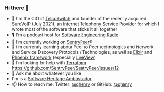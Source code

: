 ### Hi there 👋


- 💼 I'm the CIO of [TelcoSwitch](https://telcoswitch.com/) and founder of the recently acquired [SureVoIP](https://www.surevoip.co.uk/) (July 2021), an Internet Telephony Service Provider for which I wrote most of the software that sticks it all together
- 🎙️  I'm a podcast host for [Software Engineering Radio](https://www.se-radio.net/team/gavin-henry/)
- 🔭 I’m currently working on [SentryPeer®](https://github.com/SentryPeer/SentryPeer)
- 🌱 I’m currently learning about Peer to Peer technologies and Network and Service Discovery Protocols / Technologies, as well as [Elixir](https://github.com/elixir-lang/elixir) and [Phoenix framework](https://github.com/phoenixframework/) (especially [LiveView](https://github.com/phoenixframework/phoenix_live_view))
- 🤔 I’m looking for help with [Terraform](https://www.terraform.io/) - https://github.com/SentryPeer/SentryPeer/issues/12
- 💬 Ask me about whatever you like
- I'm is a [Software Heritage Ambassador](https://www.softwareheritage.org/ambassadors/)
- 📫 How to reach me: Twitter: [@ghenry](https://twitter.com/ghenry) or GitHub: [@ghenry](https://github.com/ghenry)



